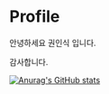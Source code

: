 # Profile

안녕하세요 권인식 입니다.



감사합니다.



[![Anurag's GitHub stats](https://github-readme-stats.vercel.app/api?username=PassionSoftIa)](https://github.com/anuraghazra/github-readme-stats)


